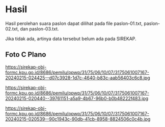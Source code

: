 # Hasil

Hasil perolehan suara paslon dapat dilihat pada file paslon-01.txt, paslon-02.txt, dan paslon-03.txt.

Jika tidak ada, artinya data tersebut belum ada pada SIREKAP.

## Foto C Plano

https://sirekap-obj-formc.kpu.go.id/8686/pemilu/ppwp/31/75/06/10/07/3175061007167-20240215-024425--d07c3928-1d7c-4640-b83c-aab56403c6c8.jpg

https://sirekap-obj-formc.kpu.go.id/8686/pemilu/ppwp/31/75/06/10/07/3175061007167-20240215-020440--39761151-a5a9-4b67-96b0-b0b48222f483.jpg

https://sirekap-obj-formc.kpu.go.id/8686/pemilu/ppwp/31/75/06/10/07/3175061007167-20240215-020539--90c1943c-90db-41cb-8958-8824506c0c4b.jpg
